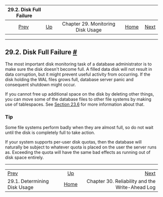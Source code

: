 

|                 29.2. Disk Full Failure                 |                                                          |                                   |                                                       |                                                                     |
| :-----------------------------------------------------: | :------------------------------------------------------- | :-------------------------------: | ----------------------------------------------------: | ------------------------------------------------------------------: |
| [Prev](disk-usage.html "29.1. Determining Disk Usage")  | [Up](diskusage.html "Chapter 29. Monitoring Disk Usage") | Chapter 29. Monitoring Disk Usage | [Home](index.html "PostgreSQL 17devel Documentation") |  [Next](wal.html "Chapter 30. Reliability and the Write-Ahead Log") |

***

## 29.2. Disk Full Failure [#](#DISK-FULL)

The most important disk monitoring task of a database administrator is to make sure the disk doesn't become full. A filled data disk will not result in data corruption, but it might prevent useful activity from occurring. If the disk holding the WAL files grows full, database server panic and consequent shutdown might occur.

If you cannot free up additional space on the disk by deleting other things, you can move some of the database files to other file systems by making use of tablespaces. See [Section 23.6](manage-ag-tablespaces.html "23.6. Tablespaces") for more information about that.

### Tip

Some file systems perform badly when they are almost full, so do not wait until the disk is completely full to take action.

If your system supports per-user disk quotas, then the database will naturally be subject to whatever quota is placed on the user the server runs as. Exceeding the quota will have the same bad effects as running out of disk space entirely.

***

|                                                         |                                                          |                                                                     |
| :------------------------------------------------------ | :------------------------------------------------------: | ------------------------------------------------------------------: |
| [Prev](disk-usage.html "29.1. Determining Disk Usage")  | [Up](diskusage.html "Chapter 29. Monitoring Disk Usage") |  [Next](wal.html "Chapter 30. Reliability and the Write-Ahead Log") |
| 29.1. Determining Disk Usage                            |   [Home](index.html "PostgreSQL 17devel Documentation")  |                     Chapter 30. Reliability and the Write-Ahead Log |
